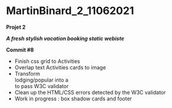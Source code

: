 # MartinBinard_2_11062021
**Projet 2**

***A fresh stylish vacation booking static webiste***

**Commit #8**

* Finish css grid to Activities
* Overlap text Activities cards to image 
* Transform <div> lodging/popular into a <section> to pass W3C validator
* Clean up the HTML/CSS errors detected by the W3C validator
* Work in progress : box shadow cards and footer